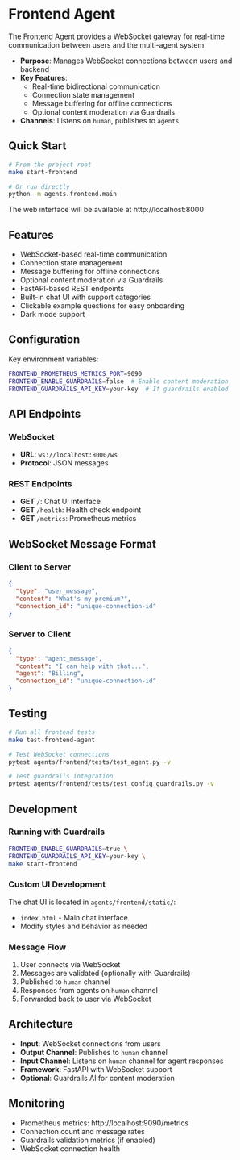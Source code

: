 # Frontend Agent

The Frontend Agent provides a WebSocket gateway for real-time communication between users and the multi-agent system.

- **Purpose**: Manages WebSocket connections between users and backend
- **Key Features**:
  - Real-time bidirectional communication
  - Connection state management
  - Message buffering for offline connections
  - Optional content moderation via Guardrails
- **Channels**: Listens on `human`, publishes to `agents`

## Quick Start

```bash
# From the project root
make start-frontend

# Or run directly
python -m agents.frontend.main
```

The web interface will be available at http://localhost:8000

## Features

- WebSocket-based real-time communication
- Connection state management
- Message buffering for offline connections
- Optional content moderation via Guardrails
- FastAPI-based REST endpoints
- Built-in chat UI with support categories
- Clickable example questions for easy onboarding
- Dark mode support

## Configuration

Key environment variables:
```bash
FRONTEND_PROMETHEUS_METRICS_PORT=9090
FRONTEND_ENABLE_GUARDRAILS=false  # Enable content moderation
FRONTEND_GUARDRAILS_API_KEY=your-key  # If guardrails enabled
```

## API Endpoints

### WebSocket
- **URL**: `ws://localhost:8000/ws`
- **Protocol**: JSON messages

### REST Endpoints
- **GET** `/`: Chat UI interface
- **GET** `/health`: Health check endpoint
- **GET** `/metrics`: Prometheus metrics

## WebSocket Message Format

### Client to Server
```json
{
  "type": "user_message",
  "content": "What's my premium?",
  "connection_id": "unique-connection-id"
}
```

### Server to Client
```json
{
  "type": "agent_message",
  "content": "I can help with that...",
  "agent": "Billing",
  "connection_id": "unique-connection-id"
}
```

## Testing

```bash
# Run all frontend tests
make test-frontend-agent

# Test WebSocket connections
pytest agents/frontend/tests/test_agent.py -v

# Test guardrails integration
pytest agents/frontend/tests/test_config_guardrails.py -v
```

## Development

### Running with Guardrails

```bash
FRONTEND_ENABLE_GUARDRAILS=true \
FRONTEND_GUARDRAILS_API_KEY=your-key \
make start-frontend
```

### Custom UI Development

The chat UI is located in `agents/frontend/static/`:
- `index.html` - Main chat interface
- Modify styles and behavior as needed

### Message Flow

1. User connects via WebSocket
2. Messages are validated (optionally with Guardrails)
3. Published to `human` channel
4. Responses from agents on `human` channel
5. Forwarded back to user via WebSocket

## Architecture

- **Input**: WebSocket connections from users
- **Output Channel**: Publishes to `human` channel
- **Input Channel**: Listens on `human` channel for agent responses
- **Framework**: FastAPI with WebSocket support
- **Optional**: Guardrails AI for content moderation

## Monitoring

- Prometheus metrics: http://localhost:9090/metrics
- Connection count and message rates
- Guardrails validation metrics (if enabled)
- WebSocket connection health